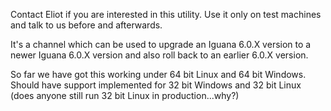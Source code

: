 Contact Eliot if you are interested in this utility.  Use it only on test machines and talk to us before and afterwards.

It's a channel which can be used to upgrade an Iguana 6.0.X version to a newer Iguana 6.0.X 
version and also roll back to an earlier 6.0.X version.

So far we have got this working under 64 bit Linux and 64 bit Windows.  Should have support implemented for 32 bit Windows
and 32 bit Linux (does anyone still run 32 bit Linux in production...why?)
